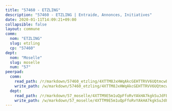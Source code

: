 ```yaml
---
title: "57460 - ETZLING"
description: "57460 - ETZLING | Entraide, Annonces, Initiatives"
date: 2020-01-11T14:09:21+09:00
collapsible: false
layout: commune
comm:
  nom: "ETZLING"
  slug: etzling
  cp: "57460"
dept:
  nom: "Moselle"
  slug: moselle
  num: "57"
peerpad:
  comm:
    read_path: /r/markdown/57460_etzling/4XTTM8JxHWqAkcGEHTTRVV6UQtmcwEfFDPPab1CodHmJAgMwp
    write_path: /w/markdown/57460_etzling/4XTTM8JxHWqAkcGEHTTRVV6UQtmcwEfFDPPab1CodHmJAgMwp-K3TgThzUyp7qZAkWTWsLe8EZAcWCh6YK1KT16agA1S4KAGSPGsoFQsezGuj4XiR6zzJ5JaWYxRZv7w4C3KCo5Tn3NEZVJo6NgJdfsM2rYB2vtH59gP7tnf9vUREpDNPuZhXWMiJv
  dept:
    read_path: /r/markdown/57_moselle/4XTTM9E5m1uQpFfoRvYAkHA7kgkSuJdFBSCmoLnZ6YvxmqAKj
    write_path: /w/markdown/57_moselle/4XTTM9E5m1uQpFfoRvYAkHA7kgkSuJdFBSCmoLnZ6YvxmqAKj-K3TgTxpsRhjGfb3pJqDaX4rYTLkyLoK3BLA4awBfhTSCoyNhResrhhmfsEF8aKnccedt5XoBzWeRYfKxQxNKv71ETcpGharLRE7rdgTKY3uSaW3Du2dz8v23YEY268mfYmweTFnR
---
```


